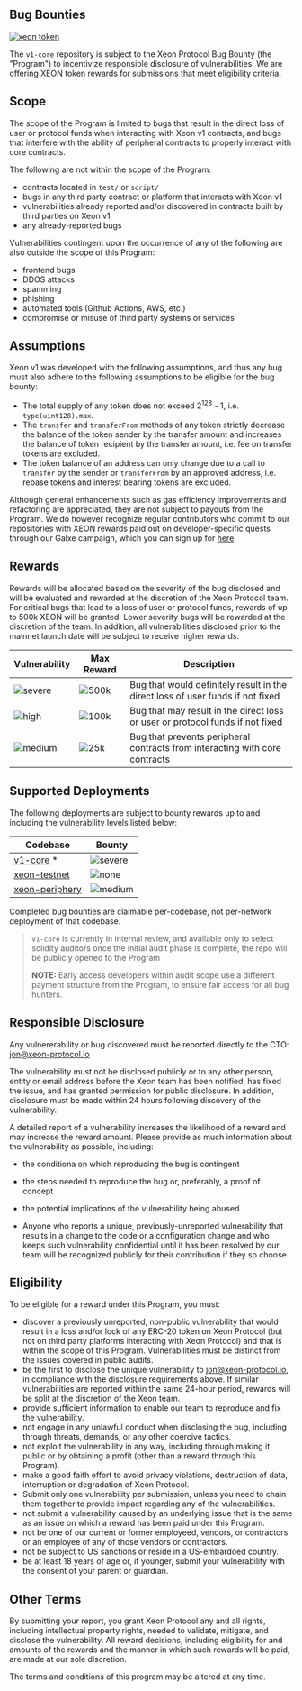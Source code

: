 ## Bug Bounties

[![xeon token](https://img.shields.io/badge/$XEON-0x8d65a2eaBDE4B31cbD7E43F27E47559d1CCec86c-8429c6.svg?logo=ethereum)](https://app.uniswap.org/explore/tokens/ethereum/0x8d65a2eabde4b31cbd7e43f27e47559d1ccec86c?chain=mainnet)

The `v1-core` repository is subject to the Xeon Protocol Bug Bounty (the "Program") to incentivize responsible disclosure of vulnerabilities. We are offering XEON token rewards for submissions that meet eligibility criteria.

## Scope

The scope of the Program is limited to bugs that result in the direct loss of user or protocol funds when interacting with Xeon v1 contracts, and bugs that interfere with the ability of peripheral contracts to properly interact with core contracts.

The following are not within the scope of the Program:

- contracts located in `test/` or `script/`
- bugs in any third party contract or platform that interacts with Xeon v1
- vulnerabilities already reported and/or discovered in contracts built by third parties on Xeon v1
- any already-reported bugs

Vulnerabilities contingent upon the occurrence of any of the following are also outside the scope of this Program:

- frontend bugs
- DDOS attacks
- spamming
- phishing
- automated tools (Github Actions, AWS, etc.)
- compromise or misuse of third party systems or services

## Assumptions

Xeon v1 was developed with the following assumptions, and thus any bug must also adhere to the following assumptions to be eligible for the bug bounty:

- The total supply of any token does not exceed 2<sup>128</sup> - 1, i.e. `type(uint128).max`.
- The `transfer` and `transferFrom` methods of any token strictly decrease the balance of the token sender by the transfer amount and increases the balance of token recipient by the transfer amount, i.e. fee on transfer tokens are excluded.
- The token balance of an address can only change due to a call to `transfer` by the sender or `transferFrom` by an approved address, i.e. rebase tokens and interest bearing tokens are excluded.

Although general enhancements such as gas efficiency improvements and refactoring are appreciated, they are not subject to payouts from the Program.
We do however recognize regular contributors who commit to our repositories with XEON rewards paid out on developer-specific quests through our Galxe campaign, which you can sign up for [here](https://app.galxe.com/quest/bxfBJ9bbdUWazgQ2gTSNNp).

## Rewards

Rewards will be allocated based on the severity of the bug disclosed and will be evaluated and rewarded at the discretion of the Xeon Protocol team. For critical bugs that lead to a loss of user or protocol funds, rewards of up to 500k XEON will be granted. Lower severity bugs will be rewarded at the discretion of the team. In addition, all vulnerabilities disclosed prior to the mainnet launch date will be subject to receive higher rewards.

| Vulnerability                                                   | Max Reward                                                    | Description                                                                    |
| --------------------------------------------------------------- | ------------------------------------------------------------- | ------------------------------------------------------------------------------ |
| ![severe](https://img.shields.io/badge/level-critical-red.svg)  | ![500k](https://img.shields.io/badge/XEON-500,000-000000.svg) | Bug that would definitely result in the direct loss of user funds if not fixed |
| ![high](https://img.shields.io/badge/level-high-darkorange.svg) | ![100k](https://img.shields.io/badge/XEON-200,000-000000.svg) | Bug that may result in the direct loss or user or protocol funds if not fixed  |
| ![medium](https://img.shields.io/badge/level-medium-yellow.svg) | ![25k](https://img.shields.io/badge/XEON-25,000-000000.svg)   | Bug that prevents peripheral contracts from interacting with core contracts    |

## Supported Deployments

The following deployments are subject to bounty rewards up to and including the vulnerability levels listed below:

| Codebase                                                          | Bounty                                                          |
| ----------------------------------------------------------------- | --------------------------------------------------------------- |
| [v1-core](https://github.com/xeon-protocol/v1-core) \*            | ![severe](https://img.shields.io/badge/level-critical-red.svg)  |
| [xeon-testnet](https://github.com/xeon-protocol/xeon-testnet)     | ![none](https://img.shields.io/badge/level-N/A-grey.svg)        |
| [xeon-periphery](https://github.com/xeon-protocol/xeon-periphery) | ![medium](https://img.shields.io/badge/level-medium-yellow.svg) |

Completed bug bounties are claimable per-codebase, not per-network deployment of that codebase.

> `v1-core` is currently in internal review, and available only to select solidity auditors
> once the initial audit phase is complete, the repo will be publicly opened to the Program
>
> **NOTE:** Early access developers within audit scope use a different payment structure from the Program, to ensure fair access for all bug hunters.

## Responsible Disclosure

Any vulnererability or bug discovered must be reported directly to the CTO: [jon@xeon-protocol.io](mailto:jon@xeon-protocol.io)

The vulnerability must not be disclosed publicly or to any other person, entity or email address before the Xeon team has been notified, has fixed the issue, and has granted permission for public disclosure. In addition, disclosure must be made within 24 hours following discovery of the vulnerability.

A detailed report of a vulnerability increases the likelihood of a reward and may increase the reward amount. Please provide as much information about the vulnerability as possible, including:

- the conditiona on which reproducing the bug is contingent
- the steps needed to reproduce the bug or, preferably, a proof of concept
- the potential implications of the vulnerability being abused

- Anyone who reports a unique, previously-unreported vulnerability that results in a change to the code or a configuration change and who keeps such vulnerability confidential until it has been resolved by our team will be recognized publicly for their contribution if they so choose.

## Eligibility

To be eligible for a reward under this Program, you must:

- discover a previously unreported, non-public vulnerability that would result in a loss and/or lock of any ERC-20 token on Xeon Protocol (but not on third party platforms interacting with Xeon Protocol) and that is within the scope of this Program. Vulnerabilities must be distinct from the issues covered in public audits.
- be the first to disclose the unique vulnerability to [jon@xeon-protocol.io](mailto:jon@xeon-protocol.io), in compliance with the disclosure requirements above. If similar vulnerabilities are reported within the same 24-hour period, rewards will be split at the discretion of the Xeon team.
- provide sufficient information to enable our team to reproduce and fix the vulnerability.
- not engage in any unlawful conduct when disclosing the bug, including through threats, demands, or any other coercive tactics.
- not exploit the vulnerability in any way, including through making it public or by obtaining a profit (other than a reward through this Program).
- make a good faith effort to avoid privacy violations, destruction of data, interruption or degradation of Xeon Protocol.
- Submit only one vulnerability per submission, unless you need to chain them together to provide impact regarding any of the vulnerabilities.
- not submit a vulnerability caused by an underlying issue that is the same as an issue on which a reward has been paid under this Program.
- not be one of our current or former employeed, vendors, or contractors or an employee of any of those vendors or contractors.
- not be subject to US sanctions or reside in a US-embardoed country.
- be at least 18 years of age or, if younger, submit your vulnerability with the consent of your parent or guardian.

## Other Terms

By submitting your report, you grant Xeon Protocol any and all rights, including intellectual property rights, needed to validate, mitigate, and disclose the vulnerability. All reward decisions, including eligibility for and amounts of the rewards and the manner in which such rewards will be paid, are made at our sole discretion.

The terms and conditions of this program may be altered at any time.

